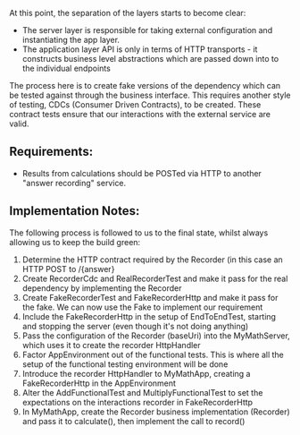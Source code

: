 At this point, the separation of the layers starts to become clear:
- The server layer is responsible for taking external configuration and instantiating the app layer.
- The application layer API is only in terms of HTTP transports - it constructs business level abstractions
which are passed down into to the individual endpoints

The process here is to create fake versions of the dependency which can be tested against through the business interface.
This requires another style of testing, CDCs (Consumer Driven Contracts), to be created. These contract tests ensure that our
interactions with the external service are valid.

## Requirements:
- Results from calculations should be POSTed via HTTP to another "answer recording" service.

## Implementation Notes:
The following process is followed to us to the final state, whilst always allowing us to keep the build green:

1. Determine the HTTP contract required by the Recorder (in this case an HTTP POST to /{answer}
1. Create RecorderCdc and RealRecorderTest and make it pass for the real dependency by implementing the Recorder
1. Create FakeRecorderTest and FakeRecorderHttp and make it pass for the fake. We can now use the Fake to implement our requirement
1. Include the FakeRecorderHttp in the setup of EndToEndTest, starting and stopping the server (even though it's not doing anything)
1. Pass the configuration of the Recorder (baseUri) into the MyMathServer, which uses it to create the recorder HttpHandler
1. Factor AppEnvironment out of the functional tests. This is where all the setup of the functional testing environment will be done
1. Introduce the recorder HttpHandler to MyMathApp, creating a FakeRecorderHttp in the AppEnvironment
1. Alter the AddFunctionalTest and MultiplyFunctionalTest to set the expectations on the interactions recorder in FakeRecorderHttp
1. In MyMathApp, create the Recorder business implementation (Recorder) and pass it to calculate(), then implement the call to record()
